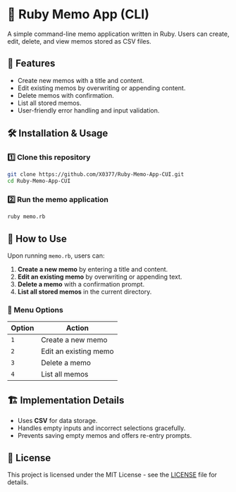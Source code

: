 # 📝 Ruby Memo App (CLI)
A simple command-line memo application written in Ruby. Users can create, edit, delete, and view memos stored as CSV files.

## 🚀 Features
- Create new memos with a title and content.
- Edit existing memos by overwriting or appending content.
- Delete memos with confirmation.
- List all stored memos.
- User-friendly error handling and input validation.

## 🛠️ Installation & Usage
### **1️⃣ Clone this repository**
```sh
git clone https://github.com/X0377/Ruby-Memo-App-CUI.git
cd Ruby-Memo-App-CUI
```

### **2️⃣ Run the memo application**
```sh
ruby memo.rb
```

## 📖 How to Use
Upon running `memo.rb`, users can:
1. **Create a new memo** by entering a title and content.
2. **Edit an existing memo** by overwriting or appending text.
3. **Delete a memo** with a confirmation prompt.
4. **List all stored memos** in the current directory.

### **📌 Menu Options**
| Option | Action |
|--------|--------|
| `1` | Create a new memo |
| `2` | Edit an existing memo |
| `3` | Delete a memo |
| `4` | List all memos |

## 🏗️ Implementation Details
- Uses **CSV** for data storage.
- Handles empty inputs and incorrect selections gracefully.
- Prevents saving empty memos and offers re-entry prompts.

## 📜 License
This project is licensed under the MIT License - see the [LICENSE](LICENSE) file for details.
